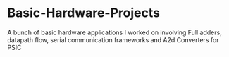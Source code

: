 # Basic-Hardware-Projects

A bunch of basic hardware applications I worked on involving Full adders, datapath flow, serial communication frameworks and A2d Converters for PSIC
